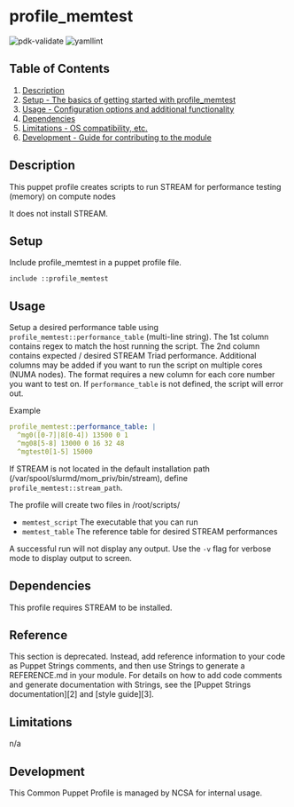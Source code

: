 # profile_memtest

![pdk-validate](https://github.com/ncsa/puppet-profile_memtest/workflows/pdk-validate/badge.svg)
![yamllint](https://github.com/ncsa/puppet-profile_memtest/workflows/yamllint/badge.svg)

## Table of Contents

1. [Description](#description)
1. [Setup - The basics of getting started with profile_memtest](#setup)
1. [Usage - Configuration options and additional functionality](#usage)
1. [Dependencies](#dependencies)
1. [Limitations - OS compatibility, etc.](#limitations)
1. [Development - Guide for contributing to the module](#development)

## Description

This puppet profile creates scripts to run STREAM for performance testing (memory) on compute nodes

It does not install STREAM. 

## Setup

Include profile_memtest	in a puppet profile file.
```
include ::profile_memtest
```

## Usage

Setup a desired performance table using `profile_memtest::performance_table` (multi-line string).
The 1st column contains regex to match the host running the script.
The 2nd column contains expected / desired STREAM Triad performance.
Additional columns may be added if you want to run the script on multiple cores (NUMA nodes). The format requires a new column for each core number you want to test on.
If `performance_table` is not defined, the script will error out.

Example
```yaml
profile_memtest::performance_table: |
  ^mg0([0-7]|8[0-4]) 13500 0 1
  ^mg08[5-8] 13000 0 16 32 48
  ^mgtest0[1-5] 15000
```

If STREAM is not located in the default installation path (/var/spool/slurmd/mom_priv/bin/stream), define `profile_memtest::stream_path`.

The profile will create two files in /root/scripts/
- `memtest_script` The executable that you can run
- `memtest_table`  The reference table for desired STREAM performances

A successful run will not display any output. Use the `-v` flag for verbose mode to display output to screen.

## Dependencies

This profile requires STREAM to be installed. 

## Reference

This section is deprecated. Instead, add reference information to your code as
Puppet Strings comments, and then use Strings to generate a REFERENCE.md in your
module. For details on how to add code comments and generate documentation with
Strings, see the [Puppet Strings documentation][2] and [style guide][3].

## Limitations

n/a

## Development

This Common Puppet Profile is managed by NCSA for internal usage.

